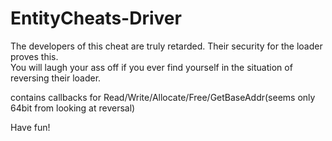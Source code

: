 # EntityCheats-Driver

The developers of this cheat are truly retarded. Their security for the loader proves this.                            
You will laugh your ass off if you ever find yourself in the situation of reversing their loader.   

contains callbacks for Read/Write/Allocate/Free/GetBaseAddr(seems only 64bit from looking at reversal)
                                                          
Have fun!
